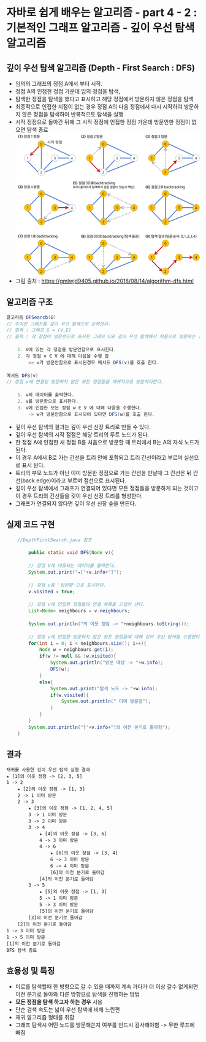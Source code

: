 # 자바로 쉽게 배우는 알고리즘 - part 4 - 2 : 기본적인 그래프 알고리즘 - 깊이 우선 탐색 알고리즘
## 깊이 우선 탐색 알고리즘 (Depth - First Search : DFS)
- 임의의 그래프의 정점 A에서 부터 시작.
- 정점 A의 인접한 정점 가운데 임의 정점을 탐색,
- 탐색한 정점을 탐색을 했다고 표시하고 해당 정점에서 방문하지 않은 정점을 탐색
- 최종적으로 인접한 지점이 없는 경우 정점 A의 다음 정점에서 다시 시작하여 방문하지 않은 정점을 탐색하여 반복적으토 탐색을 실행
- 시작 정점으로 돌아간 뒤에 그 시작 정점에 인접한 정점 가운데 방문안한 정점이 없으면 탐색 종료
![DFS](/images/dfs.png)
- 그림 출처 : https://gmlwjd9405.github.io/2018/08/14/algorithm-dfs.html

## 알고리즘 구조

``` java
알고리즘 DFSearcb(G)
// 주어진 그래프를 깊이 우선 탐색으로 순회한다.
// 입력 : 그래프 G = (V,E)
// 출력 : 각 정점이 방문한으로 표시된 그래프 G와 깊이 우선 탐색에서 처음으로 방문하는 순서대로 출력된 정점들

    1. V에 있는 각 정점을 방문안함으로 표시한다.
    2. 각 정점 v ∈ V 에 대해 다음을 수행 함
        => v가 방문안함으로 표시된경우 메서드 DFS(v)를 호출 한다.

메서드 DFS(v)
// 정점 v에 연결된 방문하지 않은 모든 정점들을 재귀적으로 방문처리한다.

    1. v의 데이터를 출력한다.
    2. v를 방문함으로 표시한다.
    3. v에 인접한 모든 정점 w ∈ V 에 대해 다음을 수행한다.
        -> w가 방문안함으로 표시되어 있다면 DFS(w)를 호출 한다.
```

- 깊이 우선 탐색의 결과는 깊이 우선 신장 트리로 만들 수 있다.
- 깊이 우선 탐색의 시작 점점은 해당 트리의 루트 노드가 된다.
- 한 정점 A에 인접한 새 정점 B를 처음으로 방문할 때 트리에서 B는 A의 자식 노드가 된다.
- 이 경우 A에서 B로 가는 간선을 트리 안에 포함되고 트리 간선이라고 부르며 실선으로 표시 된다.
- 트리의 부모 노드가 아닌 이미 방문한 정점으로 가는 간선을 만날때 그 간선은 뒤 간선(back edge)이라고 부르며 점선으로 표시된다.
- 깊이 우선 탐색에서 그래프가 연결되어 있다면 모든 정점들을 방문하게 되는 것이고 이 경우 트리의 간선들을 깇이 우선 신장 트리를 형성한다.
- 그래프가 연결되지 않다면 깊이 우선 신장 숲을 만든다. 


## 실제 코드 구현

``` java 
    //DepthFirstSearch.java 참조

        public static void DFS(Node v){

        // 정점 V에 대응되는 데이터를 출력한다.
        System.out.print("★["+v.info+"]");

        // 정점 v를 '방문함'으로 표시한다.
        v.visited = true;

        // 정점 v에 인접한 정점들의 연결 목록을 끄집어 낸다.
        List<Node> neighbours = v.neighbours;

        System.out.println("의 이웃 정점 -> "+neighbours.toString());

        // 정점 v에 인접한 방문하지 않은 모든 정점들에 대해 깊이 우선 탐색을 수행한다.
        for(int i = 0; i < neighbours.size(); i++){            
            Node w = neighbours.get(i);
            if(w != null && !w.visited){
                System.out.println("방문 대상 -> "+w.info);
                DFS(w);
            }
            else{
                System.out.print("탐색 노드 -> "+w.info);
                if(w.visited){
                    System.out.println(" 이미 방문함");
                }
            }
        }
        System.out.println("["+v.info+"]의 이전 분기로 돌아감");
    }
```
## 결과

```linux
재귀를 사용한 깊이 우선 탐색 실행 결과
★ [1]의 이웃 정점 -> [2, 3, 5]   
1 -> 2
    ★ [2]의 이웃 정점 -> [1, 3]      
    2 -> 1 이미 방문
    2 -> 3
        ★ [3]의 이웃 정점 -> [1, 2, 4, 5]
        3 -> 1 이미 방문
        3 -> 2 이미 방문
        3 -> 4
            ★ [4]의 이웃 정점 -> [3, 6]      
            4 -> 3 이미 방문
            4 -> 6
                ★ [6]의 이웃 정점 -> [3, 4]      
                6 -> 3 이미 방문
                6 -> 4 이미 방문
                [6]의 이전 분기로 돌아감
            [4]의 이전 분기로 돌아감
        3 -> 5
            ★ [5]의 이웃 정점 -> [1, 3]      
            5 -> 1 이미 방문
            5 -> 3 이미 방문
            [5]의 이전 분기로 돌아감
        [3]의 이전 분기로 돌아감
    [2]의 이전 분기로 돌아감
1 -> 3 이미 방문
1 -> 5 이미 방문
[1]의 이전 분기로 돌아감
BFS 탐색 종료

```

## 효용성 및 특징
- 미로를 탐색할때 한 방향으로 갈 수 있을 때까지 계속 가다가 더 이상 갈수 없게되면 이전 분기로 돌아와 다른 방향으로 탐색을 진행하는 방법
- **모든 정점을 탐색 하고자 하는 경우** 사용 
- 단순 검색 속도는 넓이 우선 탐색에 비해 느린편
- 재귀 알고리즘 형태를 취함
- 그래프 탐색시 어떤 노드를 방문해쓴지 여부를 반드시 검사해야함 -> 무한 루프에 빠짐